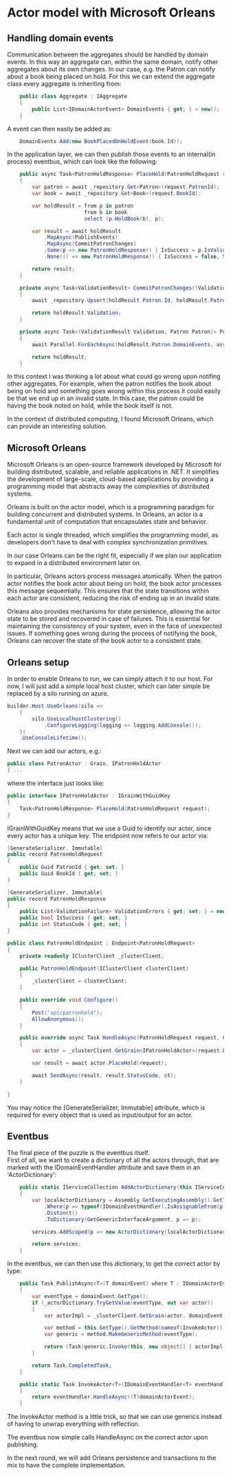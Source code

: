 # Actor model with Microsoft Orleans

## Handling domain events

Communication between the aggregates should be handled by domain events. In this way an aggregate can, within the same domain, notify other aggregates about its own changes. In our case, e.g. the Patron can notify about a book being placed on hold. 
For this we can extend the aggregate class every aggregate is inheriting from:

```c#
    public class Aggregate : IAggregate
    {
        public List<IDomainActorEvent> DomainEvents { get; } = new();
    }
``` 

A event can then easily be added as:

```c#
    DomainEvents.Add(new BookPlacedOnHoldEvent(book.Id));
``` 

In the application layer, we can then publish those events to an internal(in process) eventbus, which can look like the following:
```c#
    public async Task<PatronHoldResponse> PlaceHold(PatronHoldRequest request)
    {
        var patron = await _repository.Get<Patron>(request.PatronId);
        var book = await _repository.Get<Book>(request.BookId);

        var holdResult = from p in patron
                         from b in book
                         select (p.HoldBook(b), p);

        var result = await holdResult
            .MapAsync(PublishEvents)
            .MapAsync(CommitPatronChanges)
            .Some(p => new PatronHoldResponse() { IsSuccess = p.IsValid, ValidationErrors = p.Errors, StatusCode = p.IsValid ? 200 : 400 })
            .None(() => new PatronHoldResponse() { IsSuccess = false, StatusCode = 500 });

        return result;
    }

    private async Task<ValidationResult> CommitPatronChanges((ValidationResult Validation, Patron Patron) holdResult)
    {
        await _repository.Upsert(holdResult.Patron.Id, holdResult.Patron);

        return holdResult.Validation;
    }

    private async Task<(ValidationResult Validation, Patron Patron)> PublishEvents((ValidationResult Validation, Patron Patron) holdResult)
    {
        await Parallel.ForEachAsync(holdResult.Patron.DomainEvents, async (p, c) => await _eventBus.PublishAsync(p));

        return holdResult;
    }
``` 

In this context I was thinking a lot about what could go wrong upon notifing other aggregates. For example, when the patron notifies the book about being on hold and something goes wrong within this process it could easily be that we end up in an invalid state. In this case, the patron could be having the book noted on hold, while the book itself is not.

In the context of distributed computing, I found Microsoft Orleans, which can provide an interesting solution.

## Microsoft Orleans

Microsoft Orleans is an open-source framework developed by Microsoft for building distributed, scalable, and reliable applications in .NET. It simplifies the development of large-scale, cloud-based applications by providing a programming model that abstracts away the complexities of distributed systems.

Orleans is built on the actor model, which is a programming paradigm for building concurrent and distributed systems. In Orleans, an actor is a fundamental unit of computation that encapsulates state and behavior.

Each actor is single threaded, which simplifies the programming model, as developers don't have to deal with complex synchronization primitives.

In our case Orleans can be the right fit, especially if we plan our application to expand in a distributed environment later on.

In particular, Orleans actors process messages atomically. When the patron actor notifies the book actor about being on hold, the book actor processes this message sequentially. This ensures that the state transitions within each actor are consistent, reducing the risk of ending up in an invalid state.

Orleans also provides mechanisms for state persistence, allowing the actor state to be stored and recovered in case of failures. This is essential for maintaining the consistency of your system, even in the face of unexpected issues. If something goes wrong during the process of notifying the book, Orleans can recover the state of the book actor to a consistent state.

## Orleans setup

In order to enable Orleans to run, we can simply attach it to our host. For now, I will just add a simple local host cluster, which can later simple be replaced by a silo running on azure.

```c#
builder.Host.UseOrleans(silo =>
    {
        silo.UseLocalhostClustering()
            .ConfigureLogging(logging => logging.AddConsole());
    })
    .UseConsoleLifetime();
``` 

Next we can add our actors, e.g.:

```c#
public class PatronActor : Grain, IPatronHoldActor
{ ...
``` 

where the interface just looks like:

```c#
public interface IPatronHoldActor : IGrainWithGuidKey
{
    Task<PatronHoldResponse> PlaceHold(PatronHoldRequest request);
}
``` 
IGrainWithGuidKey means that we use a Guid to identify our actor, since every actor has a unique key.
The endpoint now refers to our actor via:

```c#
[GenerateSerializer, Immutable]
public record PatronHoldRequest
{
    public Guid PatronId { get; set; }
    public Guid BookId { get; set; }
}

[GenerateSerializer, Immutable]
public record PatronHoldResponse
{
    public List<ValidationFailure> ValidationErrors { get; set; } = new();
    public bool IsSuccess { get; set; }
    public int StatusCode { get; set; }
}

public class PatronHoldEndpoint : Endpoint<PatronHoldRequest>
{
    private readonly IClusterClient _clusterClient;

    public PatronHoldEndpoint(IClusterClient clusterClient)
    {
        _clusterClient = clusterClient;
    }

    public override void Configure()
    {
        Post("api/patronhold");
        AllowAnonymous();
    }

    public override async Task HandleAsync(PatronHoldRequest request, CancellationToken ct)
    {
        var actor = _clusterClient.GetGrain<IPatronHoldActor>(request.PatronId);

        var result = await actor.PlaceHold(request);

        await SendAsync(result, result.StatusCode, ct);
    }

}
``` 

You may notice the [GenerateSerializer, Immutable] attribute, which is required for every object that is used as input/output for an actor.

## Eventbus

The final piece of the puzzle is the eventbus itself.   
First of all, we want to create a dictionary of all the actors through, that are marked with the IDomainEventHandler attribute and save them in an 'ActorDictionary':

```c#
    public static IServiceCollection AddActorDictionary(this IServiceCollection services)
    {
        var localActorDictionary = Assembly.GetExecutingAssembly().GetTypes()
            .Where(p => typeof(IDomainEventHandler).IsAssignableFrom(p) && p.IsInterface)
            .Distinct()
            .ToDictionary(GetGenericInterfaceArgument, p => p);

        services.AddScoped(p => new ActorDictionary(localActorDictionary));

        return services;
    }
``` 

In the eventbus, we can then use this dictionary, to get the correct actor by type:

```c#
    public Task PublishAsync<T>(T domainEvent) where T : IDomainActorEvent
    {
        var eventType = domainEvent.GetType();
        if (_actorDictionary.TryGetValue(eventType, out var actor))
        {
            var actorImpl = _clusterClient.GetGrain(actor, domainEvent.ActorId);

            var method = this.GetType().GetMethod(nameof(InvokeActor))!;
            var generic = method.MakeGenericMethod(eventType);

            return (Task)generic.Invoke(this, new object[] { actorImpl, domainEvent })!;
        }

        return Task.CompletedTask;
    }

    public static Task InvokeActor<T>(IDomainEventHandler<T> eventHandler, IDomainActorEvent domainActorEvent) where T : IDomainActorEvent
    { 
        return eventHandler.HandleAsync((T)domainActorEvent);
    }
``` 

The InvokeActor<T> method is a little trick, so that we can use generics instead of having to unwrap everything with reflection.

The eventbus now simple calls HandleAsync on the correct actor upon publishing.

In the next round, we will add Orleans persistence and transactions to the mix to have the complete implementation.